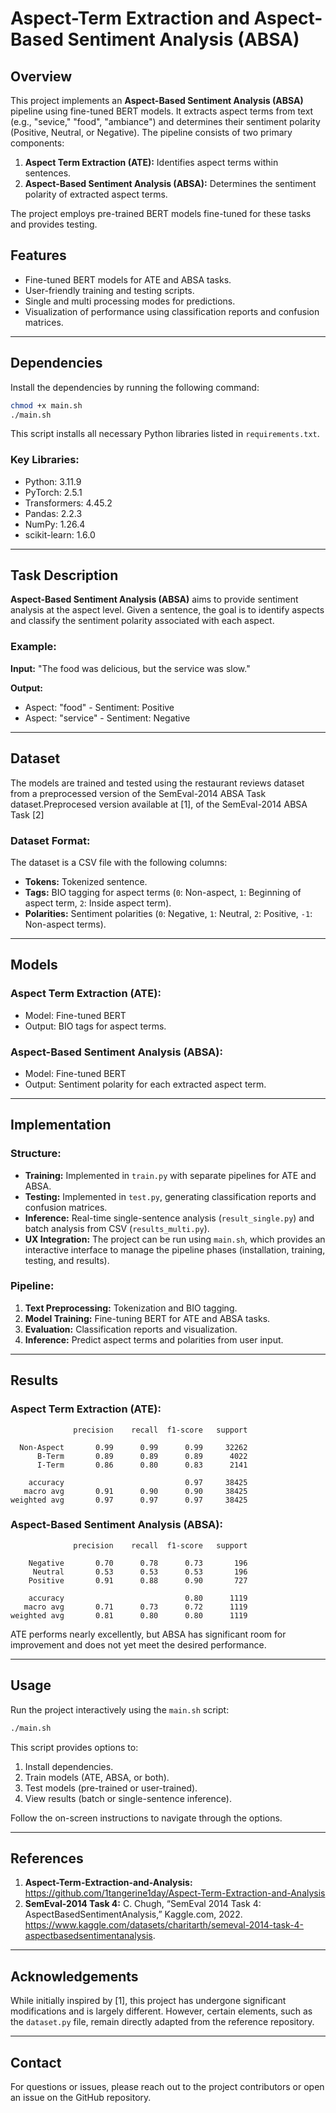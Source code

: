 # Aspect-Term Extraction and Aspect-Based Sentiment Analysis (ABSA)

## Overview
This project implements an **Aspect-Based Sentiment Analysis (ABSA)** pipeline using fine-tuned BERT models. It extracts aspect terms from text (e.g., "sevice," "food", "ambiance") and determines their sentiment polarity (Positive, Neutral, or Negative). The pipeline consists of two primary components:

1. **Aspect Term Extraction (ATE):** Identifies aspect terms within sentences.
2. **Aspect-Based Sentiment Analysis (ABSA):** Determines the sentiment polarity of extracted aspect terms.

The project employs pre-trained BERT models fine-tuned for these tasks and provides testing.

## Features
- Fine-tuned BERT models for ATE and ABSA tasks.
- User-friendly training and testing scripts.
- Single and multi processing modes for predictions.
- Visualization of  performance using classification reports and confusion matrices.

---

## Dependencies
Install the dependencies by running the following command:

```bash
chmod +x main.sh
./main.sh
```
This script installs all necessary Python libraries listed in `requirements.txt`.

### Key Libraries:
- Python: 3.11.9
- PyTorch: 2.5.1
- Transformers: 4.45.2
- Pandas: 2.2.3
- NumPy: 1.26.4
- scikit-learn: 1.6.0

---

## Task Description
**Aspect-Based Sentiment Analysis (ABSA)** aims to provide  sentiment analysis at the aspect level. Given a sentence, the goal is to identify aspects and classify the sentiment polarity associated with each aspect.

### Example:
**Input:** "The food was delicious, but the service was slow."

**Output:**
- Aspect: "food" - Sentiment: Positive
- Aspect: "service" - Sentiment: Negative

---

## Dataset
The models are trained and tested using the restaurant reviews dataset from a preprocessed version of the SemEval-2014 ABSA Task dataset.Preprocesed version available at [1], of the SemEval-2014 ABSA Task [2]

### Dataset Format:
The dataset is a CSV file with the following columns:
- **Tokens:** Tokenized sentence.
- **Tags:** BIO tagging for aspect terms (`0`: Non-aspect, `1`: Beginning of aspect term, `2`: Inside aspect term).
- **Polarities:** Sentiment polarities (`0`: Negative, `1`: Neutral, `2`: Positive, `-1`: Non-aspect terms).

---

## Models
### Aspect Term Extraction (ATE):
- Model: Fine-tuned BERT
- Output: BIO tags for aspect terms.

### Aspect-Based Sentiment Analysis (ABSA):
- Model: Fine-tuned BERT
- Output: Sentiment polarity for each extracted aspect term.

---

## Implementation
### Structure:
- **Training:** Implemented in `train.py` with separate pipelines for ATE and ABSA.
- **Testing:** Implemented in `test.py`, generating classification reports and confusion matrices.
- **Inference:** Real-time single-sentence analysis (`result_single.py`) and batch analysis from CSV (`results_multi.py`).
- **UX Integration:** The project can be run using `main.sh`, which provides an interactive interface to manage the pipeline phases (installation, training, testing, and results).

### Pipeline:
1. **Text Preprocessing:** Tokenization and BIO tagging.
2. **Model Training:** Fine-tuning BERT for ATE and ABSA tasks.
3. **Evaluation:** Classification reports and visualization.
4. **Inference:** Predict aspect terms and polarities from user input.

---

## Results
### Aspect Term Extraction (ATE):
```
              precision    recall  f1-score   support

  Non-Aspect       0.99      0.99      0.99     32262
      B-Term       0.89      0.89      0.89      4022
      I-Term       0.86      0.80      0.83      2141

    accuracy                           0.97     38425
   macro avg       0.91      0.90      0.90     38425
weighted avg       0.97      0.97      0.97     38425
```

### Aspect-Based Sentiment Analysis (ABSA):
```
              precision    recall  f1-score   support

    Negative       0.70      0.78      0.73       196
     Neutral       0.53      0.53      0.53       196
    Positive       0.91      0.88      0.90       727

    accuracy                           0.80      1119
   macro avg       0.71      0.73      0.72      1119
weighted avg       0.81      0.80      0.80      1119
```

ATE performs nearly excellently, but ABSA has significant room for improvement and does not yet meet the desired performance.


---

## Usage
Run the project interactively using the `main.sh` script:

```bash
./main.sh
```

This script provides options to:
1. Install dependencies.
2. Train models (ATE, ABSA, or both).
3. Test models (pre-trained or user-trained).
4. View results (batch or single-sentence inference).

Follow the on-screen instructions to navigate through the options.

---

## References
1. **Aspect-Term-Extraction-and-Analysis:** https://github.com/1tangerine1day/Aspect-Term-Extraction-and-Analysis
2. **SemEval-2014 Task 4:** C. Chugh, “SemEval 2014 Task 4: AspectBasedSentimentAnalysis,” Kaggle.com, 2022. https://www.kaggle.com/datasets/charitarth/semeval-2014-task-4-aspectbasedsentimentanalysis.
‌

---

## Acknowledgements
While initially inspired by [1], this project has undergone significant modifications and is largely different. However, certain elements, such as the `dataset.py` file, remain directly adapted from the reference repository.

---

## Contact
For questions or issues, please reach out to the project contributors or open an issue on the GitHub repository.
